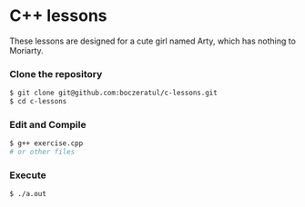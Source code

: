 # C++ lessons

These lessons are designed for a cute girl named Arty, which has nothing to Moriarty.

### Clone the repository
```bash
$ git clone git@github.com:boczeratul/c-lessons.git
$ cd c-lessons
```

### Edit and Compile
```bash
$ g++ exercise.cpp 
# or other files
```

### Execute
```bash
$ ./a.out
```
